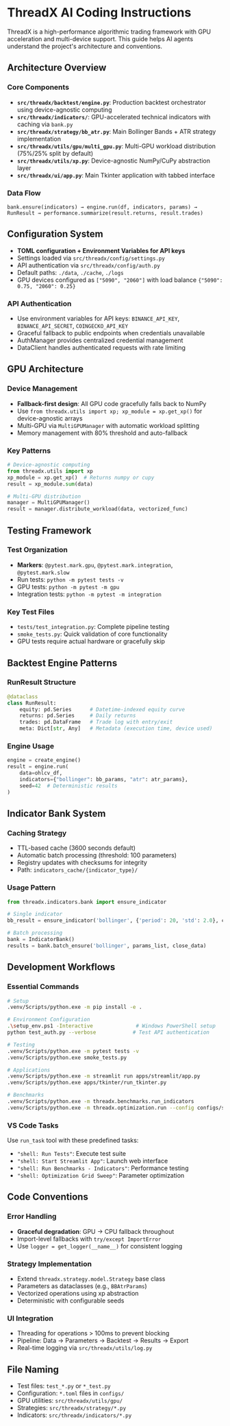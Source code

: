 # ThreadX AI Coding Instructions

ThreadX is a high-performance algorithmic trading framework with GPU acceleration and multi-device support. This guide helps AI agents understand the project's architecture and conventions.

## Architecture Overview

### Core Components
- **`src/threadx/backtest/engine.py`**: Production backtest orchestrator using device-agnostic computing
- **`src/threadx/indicators/`**: GPU-accelerated technical indicators with caching via `bank.py`
- **`src/threadx/strategy/bb_atr.py`**: Main Bollinger Bands + ATR strategy implementation
- **`src/threadx/utils/gpu/multi_gpu.py`**: Multi-GPU workload distribution (75%/25% split by default)
- **`src/threadx/utils/xp.py`**: Device-agnostic NumPy/CuPy abstraction layer
- **`src/threadx/ui/app.py`**: Main Tkinter application with tabbed interface

### Data Flow
```
bank.ensure(indicators) → engine.run(df, indicators, params) → RunResult → performance.summarize(result.returns, result.trades)
```

## Configuration System

- **TOML configuration + Environment Variables for API keys**
- Settings loaded via `src/threadx/config/settings.py`
- API authentication via `src/threadx/config/auth.py`
- Default paths: `./data`, `./cache`, `./logs`
- GPU devices configured as `["5090", "2060"]` with load balance `{"5090": 0.75, "2060": 0.25}`

### API Authentication
- Use environment variables for API keys: `BINANCE_API_KEY`, `BINANCE_API_SECRET`, `COINGECKO_API_KEY`
- Graceful fallback to public endpoints when credentials unavailable
- AuthManager provides centralized credential management
- DataClient handles authenticated requests with rate limiting

## GPU Architecture

### Device Management
- **Fallback-first design**: All GPU code gracefully falls back to NumPy
- Use `from threadx.utils import xp; xp_module = xp.get_xp()` for device-agnostic arrays
- Multi-GPU via `MultiGPUManager` with automatic workload splitting
- Memory management with 80% threshold and auto-fallback

### Key Patterns
```python
# Device-agnostic computing
from threadx.utils import xp
xp_module = xp.get_xp()  # Returns numpy or cupy
result = xp_module.sum(data)

# Multi-GPU distribution
manager = MultiGPUManager()
result = manager.distribute_workload(data, vectorized_func)
```

## Testing Framework

### Test Organization
- **Markers**: `@pytest.mark.gpu`, `@pytest.mark.integration`, `@pytest.mark.slow`
- Run tests: `python -m pytest tests -v`
- GPU tests: `python -m pytest -m gpu`
- Integration tests: `python -m pytest -m integration`

### Key Test Files
- `tests/test_integration.py`: Complete pipeline testing
- `smoke_tests.py`: Quick validation of core functionality
- GPU tests require actual hardware or gracefully skip

## Backtest Engine Patterns

### RunResult Structure
```python
@dataclass
class RunResult:
    equity: pd.Series      # Datetime-indexed equity curve
    returns: pd.Series     # Daily returns
    trades: pd.DataFrame   # Trade log with entry/exit
    meta: Dict[str, Any]   # Metadata (execution time, device used)
```

### Engine Usage
```python
engine = create_engine()
result = engine.run(
    data=ohlcv_df,
    indicators={"bollinger": bb_params, "atr": atr_params},
    seed=42  # Deterministic results
)
```

## Indicator Bank System

### Caching Strategy
- TTL-based cache (3600 seconds default)
- Automatic batch processing (threshold: 100 parameters)
- Registry updates with checksums for integrity
- Path: `indicators_cache/{indicator_type}/`

### Usage Pattern
```python
from threadx.indicators.bank import ensure_indicator

# Single indicator
bb_result = ensure_indicator('bollinger', {'period': 20, 'std': 2.0}, close_data)

# Batch processing
bank = IndicatorBank()
results = bank.batch_ensure('bollinger', params_list, close_data)
```

## Development Workflows

### Essential Commands
```bash
# Setup
.venv/Scripts/python.exe -m pip install -e .

# Environment Configuration
.\setup_env.ps1 -Interactive              # Windows PowerShell setup
python test_auth.py --verbose            # Test API authentication

# Testing
.venv/Scripts/python.exe -m pytest tests -v
.venv/Scripts/python.exe smoke_tests.py

# Applications
.venv/Scripts/python.exe -m streamlit run apps/streamlit/app.py
.venv/Scripts/python.exe apps/tkinter/run_tkinter.py

# Benchmarks
.venv/Scripts/python.exe -m threadx.benchmarks.run_indicators
.venv/Scripts/python.exe -m threadx.optimization.run --config configs/sweeps/bb_atr_grid.toml
```

### VS Code Tasks
Use `run_task` tool with these predefined tasks:
- `"shell: Run Tests"`: Execute test suite
- `"shell: Start Streamlit App"`: Launch web interface
- `"shell: Run Benchmarks - Indicators"`: Performance testing
- `"shell: Optimization Grid Sweep"`: Parameter optimization

## Code Conventions

### Error Handling
- **Graceful degradation**: GPU → CPU fallback throughout
- Import-level fallbacks with `try/except ImportError`
- Use `logger = get_logger(__name__)` for consistent logging

### Strategy Implementation
- Extend `threadx.strategy.model.Strategy` base class
- Parameters as dataclasses (e.g., `BBAtrParams`)
- Vectorized operations using xp abstraction
- Deterministic with configurable seeds

### UI Integration
- Threading for operations > 100ms to prevent blocking
- Pipeline: Data → Parameters → Backtest → Results → Export
- Real-time logging via `src/threadx/utils/log.py`

## File Naming
- Test files: `test_*.py` or `*_test.py`
- Configuration: `*.toml` files in `configs/`
- GPU utilities: `src/threadx/utils/gpu/`
- Strategies: `src/threadx/strategy/*.py`
- Indicators: `src/threadx/indicators/*.py`
